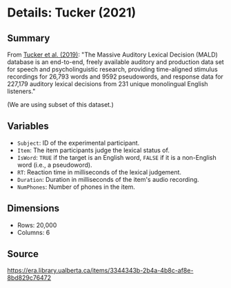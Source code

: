 # Details: Tucker (2021)

## Summary

From [Tucker et al. (2019)](https://link.springer.com/article/10.3758/s13428-018-1056-1): "The Massive Auditory Lexical Decision (MALD) database is an end-to-end, freely available auditory and production data set for speech and psycholinguistic research, providing time-aligned stimulus recordings for 26,793 words and 9592 pseudowords, and response data for 227,179 auditory lexical decisions from 231 unique monolingual English listeners."

(We are using subset of this dataset.)


## Variables

- `Subject`: ID of the experimental participant.
- `Item`: The item participants judge the lexical status of.
- `IsWord`: `TRUE` if the target is an English word, `FALSE` if it is a non-English word (i.e., a pseudoword).
- `RT`: Reaction time in milliseconds of the lexical judgement.
- `Duration`: Duration in milliseconds of the item's audio recording.
- `NumPhones`: Number of phones in the item.


## Dimensions

- Rows: 20,000
- Columns: 6


## Source

<https://era.library.ualberta.ca/items/3344343b-2b4a-4b8c-af8e-8bd829c76472>

